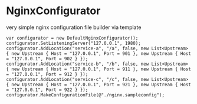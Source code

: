 # NginxConfigurator
very simple nginx configuration file builder via template



    var configurator = new DefaultNginxConfigurator();
    configurator.SetListeningServer("127.0.0.1", 1980);
    configurator.AddLocation("service-a", "/a", false, new List<Upstream> { new Upstream { Host = "127.0.0.1", Port = 901 }, new Upstream { Host = "127.0.0.1", Port = 902 } });
    configurator.AddLocation("service-b", "/b", false, new List<Upstream> { new Upstream { Host = "127.0.0.1", Port = 911 }, new Upstream { Host = "127.0.0.1", Port = 912 } });
    configurator.AddLocation("service-c", "/c", false, new List<Upstream> { new Upstream { Host = "127.0.0.1", Port = 921 }, new Upstream { Host = "127.0.0.1", Port = 922 } });
    configurator.MakeConfigurationFile(@"./nginx.sampleconfig");
